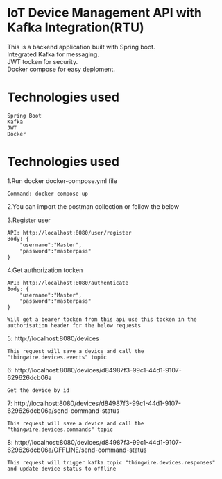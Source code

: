 #  IoT Device Management API with Kafka Integration(RTU)
This is a backend application built with Spring boot.<br />
Integrated Kafka for messaging.<br />
JWT tocken for security.<br />
Docker compose for easy deploment.<br />

# Technologies used
    Spring Boot
    Kafka
    JWT
    Docker

# Technologies used

1.Run docker docker-compose.yml file

    Command: docker compose up

2.You can import the postman collection or follow the below

3.Register user

    API: http://localhost:8080/user/register
    Body: {
        "username":"Master",
        "password":"masterpass"
    }

4.Get authorization tocken

    API: http://localhost:8080/authenticate
    Body: {
        "username":"Master",
        "password":"masterpass"
    }

    Will get a bearer tocken from this api use this tocken in the authorisation header for the below requests

5: http://localhost:8080/devices

    This request will save a device and call the "thingwire.devices.events" topic

6: http://localhost:8080/devices/d84987f3-99c1-44d1-9107-629626dcb06a

    Get the device by id

7: http://localhost:8080/devices/d84987f3-99c1-44d1-9107-629626dcb06a/send-command-status   

    This request will save a device and call the "thingwire.devices.commands" topic

8: http://localhost:8080/devices/d84987f3-99c1-44d1-9107-629626dcb06a/OFFLINE/send-command-status   
    
    This request will trigger kafka topic "thingwire.devices.responses" 
    and update device status to offline



